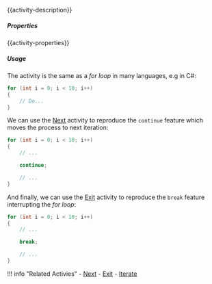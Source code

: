 {{activity-description}}

<div class="workflow-sprite iterate"></div>

##### Properties

{{activity-properties}}

##### Usage

The activity is the same as a *for loop* in many languages, e.g in C#:

``` csharp
for (int i = 0; i < 10; i++)
{
    // Do...
}
```

We can use the [Next](Next.md) activity to reproduce the `continue` feature which moves the process to next iteration:

``` csharp
for (int i = 0; i < 10; i++)
{
    // ...

    continue;

    // ...
}
```

And finally, we can use the [Exit](Exit.md) activity to reproduce the `break` feature interrupting the *for loop*:

``` csharp
for (int i = 0; i < 10; i++)
{
    // ...

    break;

    // ...
}
```

!!! info "Related Activies"
    - [Next](Next.md)
    - [Exit](Exit.md) 
    - [Iterate](Iterate.md)
